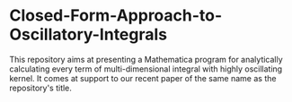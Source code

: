 # Closed-Form-Approach-to-Oscillatory-Integrals
This repository aims at presenting a Mathematica program for analytically calculating every term of multi-dimensional integral with highly oscillating kernel. It comes at support to our recent paper of the same name as the repository's title.
